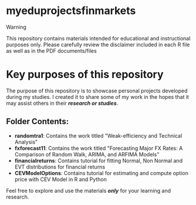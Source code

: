 # myeduprojectsfinmarkets

> [!WARNING]
> This repository contains materials intended for educational and instructional purposes only.
> Please carefully review the disclaimer included in each R file as well as in the PDF documents/files


# Key purposes of this repository 
The purpose of this repository is to showcase personal projects developed during my studies. I created it to share some of my work in the hopes that it may assist others in their ***research or studies***.

## Folder Contents:

- **randomtra1**: Contains the work titled "Weak-efficiency and Technical Analysis"
- **fxforecast11**: Contains the work titled "Forecasting Major FX Rates: A Comparison of Random Walk, ARIMA, and ARFIMA Models"
- **financialreturns**: Contains tutorial for fitting Normal, Non Normal and EVT distributions for financial returns
- **CEVModelOptions**: Contains tutorial for estimating and compute option price with CEV Model in R and Python


Feel free to explore and use the materials ***only*** for your learning and research.

